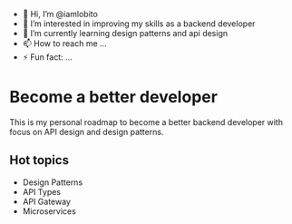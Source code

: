 - 👋 Hi, I’m @iamlobito
- 👀 I’m interested in improving my skills as a backend developer
- 🌱 I’m currently learning design patterns and api design
- 📫 How to reach me ...
- ⚡ Fun fact: ...

[Found my articles here in Dev Community]: https://dev.to/iamlobito/

<!---
iamlobito/iamlobito is a ✨ special ✨ repository because its `README.md` (this file) appears on your GitHub profile.
You can click the Preview link to take a look at your changes.
--->


# Become a better developer

This is my personal roadmap to become a better backend developer with focus on API design and design patterns.

## Hot topics

- Design Patterns
- API Types
- API Gateway
- Microservices




